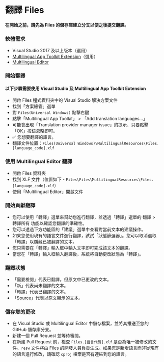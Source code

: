 # 翻譯 Files

#### 在開始之前，請先為 Files 的儲存庫建立分支以便之後提交翻譯。
### 軟體需求
- Visual Studio 2017 及以上版本（選用）
- [Multilingual App Toolkit Extension](https://marketplace.visualstudio.com/items?itemName=MultilingualAppToolkit.MultilingualAppToolkit-18308)（選用）
- [Multilingual Editor](https://developer.microsoft.com/en-us/windows/develop/multilingual-app-toolkit)

### 開始翻譯
#### 以下步驟需要使用 Visual Studio 及 Multilingual App Toolkit Extension
- 開啟 Files 程式資料夾中的 Visual Studio 解決方案文件
- 找到「方案總管」選單
- 對 `Files(Universal Windows)` 點擊右鍵
- 點擊「Multilingual App Toolkit」 > 「Add translation languages...」
- 可能會出現「Translation provider manager issue」的提示，只要點擊「OK」按鈕忽略即可。
- ✅ 您想要翻譯的語言。
- 翻譯文件位置：`Files(Universal Windows)\MultilingualResources\Files.[language_code].xlf`

### 使用 Multilingual Editor 翻譯
- 開啟 Files 資料夾
- 找到 XLF 文件（位置如下 - `Files\Files\MultilingualResources\Files.[language_code].xlf`）
- 使用「Multilingual Editor」開啟文件

### 開始貢獻翻譯
- 您可以使用「轉譯」選單來幫助您進行翻譯，並透過「轉譯」選單的 翻譯 > 轉譯所有 功能以確認您翻譯的準確性。
- 您可以透過下方功能區的「建議」選單中查看對當前文本的建議操作。
- 如果您使用現有的語言文件進行翻譯，試試「狀態篩選器」。您可以取消選取「轉譯」以隱藏已被翻譯的文本。
- 您只需要在「轉譯」輸入框中輸入文字即可完成該文本的翻譯。
- 當您在「轉譯」輸入框輸入翻譯後，系統將自動更改狀態為「轉譯」。

### 翻譯狀態

- 「需要檢閱」代表已翻譯，但原文中已更改的文本。
- 「新」代表尚未翻譯的文本。
- 「轉譯」代表已翻譯的文本。
- 「Source」代表以原文顯示的文本。

### 儲存您的更改
- 在 Visual Studio 或 Multilingual Editor 中儲存檔案，並將其推送至您的 GitHub 儲存庫分支。
- 新建一個 Pull Request 並等待審閱。
- 在新建 Pull Request 前，檢查 `Files.[語言代碼].xlf` 是否為唯一被修改的文件。`resw` 文件將由 Files 的開發人員負責生成。如果您是新增語言而非從現有的語言進行修改，請確認 `cproj` 檔案是否有連結到您的語言。
